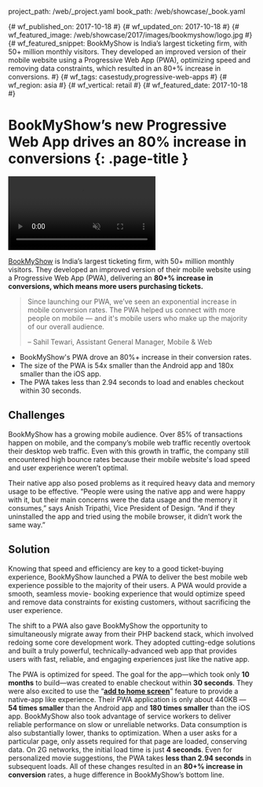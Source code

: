 project_path: /web/_project.yaml
book_path: /web/showcase/_book.yaml

{# wf_published_on: 2017-10-18 #}
{# wf_updated_on: 2017-10-18 #}
{# wf_featured_image: /web/showcase/2017/images/bookmyshow/logo.jpg #}
{# wf_featured_snippet: BookMyShow is India’s largest ticketing firm, with 50+ million monthly visitors. They developed an improved version of their mobile website using a Progressive Web App (PWA), optimizing speed and removing data constraints, which resulted in an 80+% increase in conversions. #}
{# wf_tags: casestudy,progressive-web-apps #}
{# wf_region: asia #}
{# wf_vertical: retail #}
{# wf_featured_date: 2017-10-18 #}

# BookMyShow’s new Progressive Web App drives an 80% increase in conversions {: .page-title }

<video autoplay loop muted class="attempt-right">
  <source src="/web/showcase/2017/images/bookmyshow/bms_pwa.webm" type="video/webm">
  <source src="/web/showcase/2017/images/bookmyshow/bms_pwa.mp4" type="video/mp4">
</video>

[BookMyShow](https://in.bookmyshow.com/) is India’s largest ticketing firm,
with 50+ million monthly visitors. They developed an improved version of their
mobile website using a Progressive Web App (PWA), delivering an **80+% increase
in conversions, which means more users purchasing tickets.**

> Since launching our PWA, we’ve seen an exponential increase in mobile
> conversion rates. The PWA helped us connect with more people on mobile — and
> it's mobile users who make up the majority of our overall audience.
>
> – Sahil Tewari, Assistant General Manager, Mobile & Web 

* BookMyShow's PWA drove an 80%+ increase in their conversion rates.
* The size of the PWA is 54x smaller than the Android app and 180x smaller
  than the iOS app.
* The PWA takes less than 2.94 seconds to load and enables checkout within
  30 seconds.

<div class="clearfix"></div>

## Challenges

BookMyShow has a growing mobile audience. Over 85% of transactions happen
on mobile, and the company’s mobile web traffic recently overtook their desktop
web traffic. Even with this growth in traffic, the company still encountered
high bounce rates because their mobile website's load speed and user experience
weren’t optimal.

Their native app also posed problems as it required heavy data and memory usage
to be effective. “People were using the native app and were happy with it, but
their main concerns were the data usage and the memory it consumes,” says Anish
Tripathi, Vice President of Design. “And if they uninstalled the app and tried
using the mobile browser, it didn’t work the same way.” 

## Solution

Knowing that speed and efficiency are key to a good ticket-buying experience,
BookMyShow launched a PWA to deliver the best mobile web experience possible
to the majority of their users. A PWA would provide a smooth, seamless movie-
booking experience that would optimize speed and remove data constraints for
existing customers, without sacrificing the user experience.

The shift to a PWA also gave BookMyShow the opportunity to simultaneously
migrate away from their PHP backend stack, which involved redoing some core
development work. They adopted cutting-edge solutions and built a truly
powerful, technically-advanced web app that provides users with fast,
reliable, and engaging experiences just like the native app.

The PWA is optimized for speed. The goal for the app—which took only **10
months** to build—was created to enable checkout within **30 seconds**. They
were also excited to use the
“[**add to home screen**](/web/fundamentals/app-install-banners/)” feature
to provide a native-app like experience. Their PWA application is only about
440KB — **54 times smaller** than the Android app and **180 times smaller**
than the iOS app. BookMyShow also took advantage of service workers to deliver
reliable performance on slow or unreliable networks. Data consumption is also
substantially lower, thanks to optimization. When a user asks for a particular
page, only assets required for that page are loaded, conserving data. On 2G
networks, the initial load time is just **4 seconds**. Even for personalized
movie suggestions, the PWA takes **less than 2.94 seconds** in subsequent
loads. All of these changes resulted in an **80+% increase in conversion**
rates, a huge difference in BookMyShow’s bottom line.
